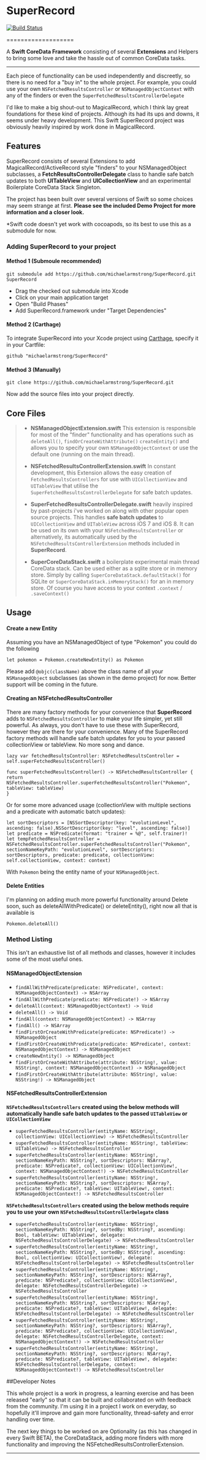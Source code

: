 SuperRecord  
===================


[![Build Status](https://travis-ci.org/michaelarmstrong/SuperRecord.svg)](https://travis-ci.org/michaelarmstrong/SuperRecord/)

===================

A **Swift CoreData Framework** consisting of several **Extensions** and Helpers to bring some love and take the hassle out of common CoreData tasks.

----------
Each piece of functionality can be used independently and discreetly, so there is no need for a "buy in" to the whole project. For example, you could use your own `NSFetchedResultsController` or `NSManagedObjectContext` with any of the finders or even the `SuperFetchedResultsControllerDelegate`

I'd like to make a big shout-out to MagicalRecord, which I think lay great foundations for these kind of projects. Although its had its ups and downs, it seems under heavy development. This Swift SuperRecord project was obviously heavily inspired by work done in MagicalRecord.

Features
-------------

SuperRecord consists of several Extensions to add MagicalRecord/ActiveRecord style "finders" to your NSManagedObject subclasses, a **FetchResultsControllerDelegate** class to handle safe batch updates to both **UITableView** and **UICollectionView** and an experimental Boilerplate CoreData Stack Singleton.  

The project has been built over several versions of Swift so some choices may seem strange at first. **Please see the included Demo Project for more information and a closer look.**

*Swift code doesn't yet work with cocoapods, so its best to use this as a submodule for now.

### Adding SuperRecord to your project

#### Method 1 (Submoule recommended)

	git submodule add https://github.com/michaelarmstrong/SuperRecord.git SuperRecord

- Drag the checked out submodule into Xcode
- Click on your main application target
- Open "Build Phases"
- Add SuperRecord.framework under "Target Dependencies"


#### Method 2 (Carthage)

To integrate SuperRecord into your Xcode project using [Carthage](https://github.com/Carthage/Carthage), specify it in your Cartfile:

	github "michaelarmstrong/SuperRecord"

#### Method 3 (Manually)

	git clone https://github.com/michaelarmstrong/SuperRecord.git
	
Now add the source files into your project directly.


## Core Files
> - **NSManagedObjectExtension.swift** 
>      This extension is responsible for most of the "finder" functionality and has operations such as `deleteAll()`, `findOrCreateWithAttribute()` `createEntity()` and allows you to specify your own `NSManagedObjectContext` or use the default one (running on the main thread).
>      
> - **NSFetchedResultsControllerExtension.swift**
> In constant development, this Extension allows the easy creation of `FetchedResultsControllers` for use with `UICollectionView` and `UITableView` that utilise the `SuperFetchedResultsControllerDelegate` for safe batch updates.
>
> - **SuperFetchedResultsControllerDelegate.swift** heavily inspired by past-projects i've worked on along with other popular open source projects. This handles **safe batch updates** to `UICollectionView` and `UITableView` across iOS 7 and iOS 8. It can be used on its own with your `NSFetchedResultsController` or alternatively, its automatically used by the `NSFetchedResultsControllerExtension` methods included in **SuperRecord**.
>
> - **SuperCoreDataStack.swift** a boilerplate experimental main thread CoreData stack. Can be used either as a sqlite store or in memory store. Simply by calling `SuperCoreDataStack.defaultStack()` for SQLite or `SuperCoreDataStack.inMemoryStack()` for an in memory store. Of course you have access to your context `.context` / `.saveContext()`

## Usage

#### <i class="icon-file"></i> Create a new Entity
Assuming you have an NSManagedObject of type "Pokemon" you could do the following

	let pokemon = Pokemon.createNewEntity() as Pokemon

Please add `@objc(className)` above the class name of all your `NSManagedObject` subclasses (as shown in the demo project) for now. Better support will be coming in the future.

#### <i class="icon-folder-open"></i> Creating an NSFetchedResultsController
There are many factory methods for your convenience that **SuperRecord** adds to `NSFetchedResultsController` to make your life simpler, yet still powerful. As always, you don't have to use these with SuperRecord, however they are there for your convenience. Many of the SuperRecord factory methods will handle safe batch updates for you to your passed collectionView or tableView. No more song and dance.

	lazy var fetchedResultsController: NSFetchedResultsController = self.superFetchedResultsController()
	
	func superFetchedResultsController() -> NSFetchedResultsController {
	return NSFetchedResultsController.superFetchedResultsController("Pokemon", tableView: tableView)
	}

Or for some more advanced usage (collectionView with multiple sections and a predicate with automatic batch updates):

    let sortDescriptors = [NSSortDescriptor(key: "evolutionLevel", ascending: false),NSSortDescriptor(key: "level", ascending: false)]
    let predicate = NSPredicate(format: "trainer = %@", self.trainer)!
    let tempFetchedResultsController = NSFetchedResultsController.superFetchedResultsController("Pokemon", sectionNameKeyPath: "evolutionLevel", sortDescriptors: sortDescriptors, predicate: predicate, collectionView: self.collectionView, context: context)	


With `Pokemon` being the entity name of your `NSManagedObject`.


#### <i class="icon-trash"></i> Delete Entities

I'm planning on adding much more powerful functionality around Delete soon, such as deleteAllWithPredicate() or deleteEntity(), right now all that is available is

	Pokemon.deleteAll()


### Method Listing
This isn't an exhaustive list of all methods and classes, however it includes some of the most useful ones.

#### NSManagedObjectExtension
- `findAllWithPredicate(predicate: NSPredicate!, context: NSManagedObjectContext) -> NSArray`
- `findAllWithPredicate(predicate: NSPredicate!) -> NSArray`
- `deleteAll(context: NSManagedObjectContext) -> Void`
- `deleteAll() -> Void`
- `findAll(context: NSManagedObjectContext) -> NSArray`
- `findAll() -> NSArray`
- `findFirstOrCreateWithPredicate(predicate: NSPredicate!) -> NSManagedObject`
- `findFirstOrCreateWithPredicate(predicate: NSPredicate!, context: NSManagedObjectContext) -> NSManagedObject`
- `createNewEntity() -> NSManagedObject`
- `findFirstOrCreateWithAttribute(attribute: NSString!, value: NSString!, context: NSManagedObjectContext) -> NSManagedObject`
- `findFirstOrCreateWithAttribute(attribute: NSString!, value: NSString!) -> NSManagedObject`


#### NSFetchedResultsControllerExtension

**`NSFetchedResultsControllers` created using the below methods will automatically handle safe batch updates to the passed `UITableView` or `UICollectionView`**

- `superFetchedResultsController(entityName: NSString!, collectionView: UICollectionView) -> NSFetchedResultsController`
- `superFetchedResultsController(entityName: NSString!, tableView: UITableView) -> NSFetchedResultsController`
- `superFetchedResultsController(entityName: NSString!, sectionNameKeyPath: NSString?, sortDescriptors: NSArray?, predicate: NSPredicate?, collectionView: UICollectionView!, context: NSManagedObjectContext!) -> NSFetchedResultsController`
- `superFetchedResultsController(entityName: NSString!, sectionNameKeyPath: NSString?, sortDescriptors: NSArray?, predicate: NSPredicate?, tableView: UITableView!, context: NSManagedObjectContext!) -> NSFetchedResultsController`

**`NSFetchedResultsControllers` created using the below methods require you to use your own `NSFetchedResultsControllerDelegate` class**

- `superFetchedResultsController(entityName: NSString!, sectionNameKeyPath: NSString?, sortedBy: NSString?, ascending: Bool, tableView: UITableView!, delegate: NSFetchedResultsControllerDelegate) -> NSFetchedResultsController`
- `superFetchedResultsController(entityName: NSString!, sectionNameKeyPath: NSString?, sortedBy: NSString?, ascending: Bool, collectionView: UICollectionView!, delegate: NSFetchedResultsControllerDelegate) -> NSFetchedResultsController`
- `superFetchedResultsController(entityName: NSString!, sectionNameKeyPath: NSString?, sortDescriptors: NSArray?, predicate: NSPredicate?, collectionView: UICollectionView!, delegate: NSFetchedResultsControllerDelegate) -> NSFetchedResultsController`
- `superFetchedResultsController(entityName: NSString!, sectionNameKeyPath: NSString?, sortDescriptors: NSArray?, predicate: NSPredicate?, tableView: UITableView!, delegate: NSFetchedResultsControllerDelegate) -> NSFetchedResultsController`
- `superFetchedResultsController(entityName: NSString!, sectionNameKeyPath: NSString?, sortDescriptors: NSArray?, predicate: NSPredicate?, collectionView: UICollectionView!, delegate: NSFetchedResultsControllerDelegate, context: NSManagedObjectContext!) -> NSFetchedResultsController`
- `superFetchedResultsController(entityName: NSString!, sectionNameKeyPath: NSString?, sortDescriptors: NSArray?, predicate: NSPredicate?, tableView: UITableView!, delegate: NSFetchedResultsControllerDelegate, context: NSManagedObjectContext!) -> NSFetchedResultsController`

##Developer Notes

This whole project is a work in progress, a learning exercise and has been released "early" so that it can be built and collaborated on with feedback from the community. I'm using it in a project I work on everyday, so hopefully it'll improve and gain more functionality, thread-safety and error handling over time.

The next key things to be worked on are Optionality (as this has changed in every Swift BETA), the CoreDataStack, adding more finders with more functionality and improving the NSFetchedResultsControllerExtension.



----------

